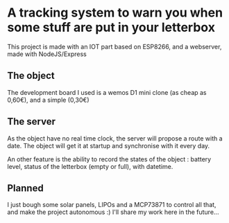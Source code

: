 # A tracking system to warn you when some stuff are put in your letterbox

This project is made with an IOT part based on ESP8266, and a webserver,
made with NodeJS/Express


## The object

The development board I used is a wemos D1 mini clone (as cheap as 0,60€),
and a simple (0,30€)


## The server

As the object have no real time clock, the server will propose a route with
a date. The object will get it at startup and synchronise with it every day.

An other feature is the ability to record the states of the object : battery
level, status of the letterbox (empty or full), with datetime.


## Planned

I just bough some solar panels, LIPOs and a MCP73871 to control all that,
and make the project autonomous :) I'll share my work here in the future...